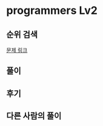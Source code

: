 # programmers Lv2

## 순위 검색

[문제 링크](https://programmers.co.kr/learn/courses/30/lessons/72412)

## 풀이

## 후기

## 다른 사람의 풀이